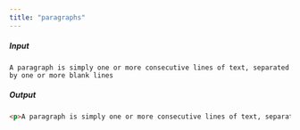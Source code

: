 ```yaml
---
title: "paragraphs"
---
```

##### Input

~~~text
A paragraph is simply one or more consecutive lines of text, separated by one or more blank lines
~~~

##### Output

~~~html
<p>A paragraph is simply one or more consecutive lines of text, separated by one or more blank lines</p>
~~~
